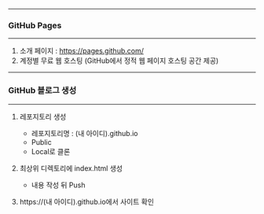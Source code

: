 -----
### GitHub Pages
-----
1. 소개 페이지 : https://pages.github.com/
2. 계정별 무료 웹 호스팅 (GitHub에서 정적 웹 페이지 호스팅 공간 제공)

-----
### GitHub 블로그 생성
-----
1. 레포지토리 생성
   - 레포지토리명 : (내 아이디).github.io
   - Public
   - Local로 클론

3. 최상위 디렉토리에 index.html 생성
   - 내용 작성 뒤 Push
  
4. https://(내 아이디).github.io에서 사이트 확인
